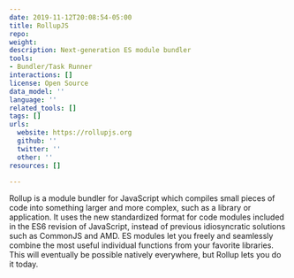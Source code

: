 ```yaml
---
date: 2019-11-12T20:08:54-05:00
title: RollupJS
repo: 
weight: 
description: Next-generation ES module bundler
tools:
- Bundler/Task Runner
interactions: []
license: Open Source
data_model: ''
language: ''
related_tools: []
tags: []
urls:
  website: https://rollupjs.org
  github: ''
  twitter: ''
  other: ''
resources: []

---
```

Rollup is a module bundler for JavaScript which compiles small pieces of code into something larger and more complex, such as a library or application. It uses the new standardized format for code modules included in the ES6 revision of JavaScript, instead of previous idiosyncratic solutions such as CommonJS and AMD. ES modules let you freely and seamlessly combine the most useful individual functions from your favorite libraries. This will eventually be possible natively everywhere, but Rollup lets you do it today.